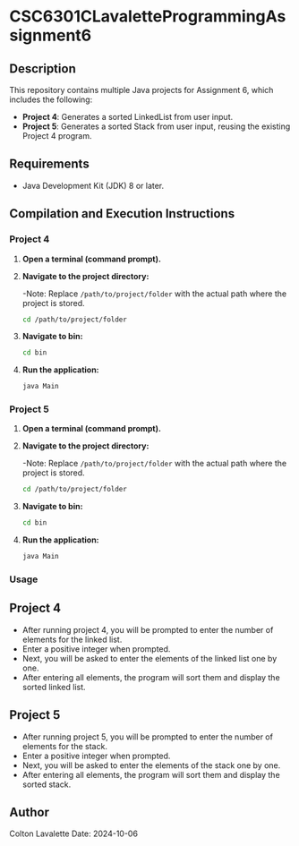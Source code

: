 # CSC6301CLavaletteProgrammingAssignment6

## Description
This repository contains multiple Java projects for Assignment 6, which includes the following:

- **Project 4**: Generates a sorted LinkedList from user input.
- **Project 5**: Generates a sorted Stack from user input, reusing the existing Project 4 program.

## Requirements
- Java Development Kit (JDK) 8 or later.

## Compilation and Execution Instructions

### Project 4
1. **Open a terminal (command prompt).**
2. **Navigate to the project directory:**
   
   -Note: Replace `/path/to/project/folder` with the actual path where the project is stored.
   ```bash
   cd /path/to/project/folder
   ```
3. **Navigate to bin:**
   ```bash
   cd bin
   ```
4. **Run the application:**
   ```bash
   java Main
   ```

### Project 5
1. **Open a terminal (command prompt).**
2. **Navigate to the project directory:**
   
   -Note: Replace `/path/to/project/folder` with the actual path where the project is stored.
   ```bash
   cd /path/to/project/folder
   ```
3. **Navigate to bin:**
   ```bash
   cd bin
   ```
4. **Run the application:**
   ```bash
   java Main
   ```

### Usage
## Project 4
- After running project 4, you will be prompted to enter the number of elements for the linked list.
- Enter a positive integer when prompted.
- Next, you will be asked to enter the elements of the linked list one by one.
- After entering all elements, the program will sort them and display the sorted linked list.

## Project 5
- After running project 5, you will be prompted to enter the number of elements for the stack.
- Enter a positive integer when prompted.
- Next, you will be asked to enter the elements of the stack one by one.
- After entering all elements, the program will sort them and display the sorted stack.

## Author
Colton Lavalette
Date: 2024-10-06
